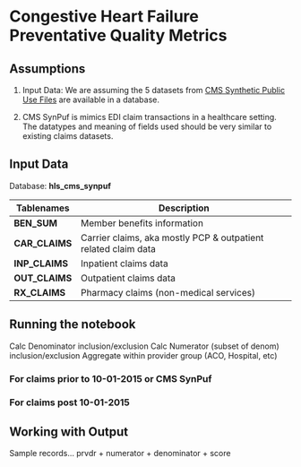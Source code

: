 # Congestive Heart Failure Preventative Quality Metrics

## Assumptions

1. Input Data: We are assuming the 5 datasets from [CMS Synthetic Public Use Files](https://www.cms.gov/Research-Statistics-Data-and-Systems/Downloadable-Public-Use-Files/SynPUFs/DE_Syn_PUF) are available in a database. 

2. CMS SynPuf is mimics EDI claim transactions in a healthcare setting. The datatypes and meaning of fields used should be very similar to existing claims datasets. 

## Input Data

Database: **hls_cms_synpuf**

| Tablenames | Description | 
| -- | -- | 
| **BEN_SUM** | Member benefits information | 
| **CAR_CLAIMS** | Carrier claims, aka mostly PCP & outpatient related claim data |
| **INP_CLAIMS** | Inpatient claims data |
| **OUT_CLAIMS** | Outpatient claims data |
| **RX_CLAIMS** | Pharmacy claims (non-medical services) |

## Running the notebook

Calc Denominator inclusion/exclusion
Calc Numerator (subset of denom) inclusion/exclusion
Aggregate within provider group (ACO, Hospital, etc)

### For claims prior to 10-01-2015 or CMS SynPuf


### For claims post 10-01-2015


## Working with Output 

Sample records... prvdr + numerator + denominator + score


